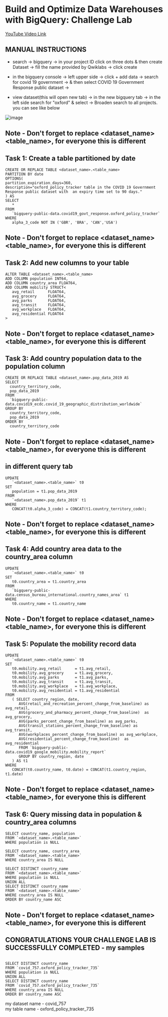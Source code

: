 # Build and Optimize Data Warehouses with BigQuery: Challenge Lab


[YouTube Video Link](https://www.youtube.com/watch?v=QTbwYBiqCsE)

## MANUAL INSTRUCTIONS

- search -> bigquery -> in your project ID click on three dots & then create Dataset -> fill the name provided by Qwiklabs -> click create 

- in the bigquery console -> left upper side -> click + add data -> search for covid 19 government -> & then select COVID 19 Government Response public dataset -> <br>

- view dataset(this will open new tab) -> in the new bigquery tab -> in the left side search for "oxford" & select -> Broaden search to all projects. you can see like   below 

![image](https://user-images.githubusercontent.com/104570014/166146795-bc022de8-d45e-4827-beb9-1880ac6230c8.png)

## Note - Don't forget to replace <dataset_name> <table_name>, for everyone this is different

## Task 1: Create a table partitioned by date
```
CREATE OR REPLACE TABLE <dataset_name>.<table_name>
PARTITION BY date
OPTIONS(
partition_expiration_days=360,
description="oxford_policy_tracker table in the COVID 19 Government Response public dataset with  an expiry time set to 90 days."
) AS
SELECT
   *
FROM
   `bigquery-public-data.covid19_govt_response.oxford_policy_tracker`
WHERE
   alpha_3_code NOT IN ('GBR', 'BRA', 'CAN','USA')
```

## Note - Don't forget to replace <dataset_name> <table_name>, for everyone this is different
## Task 2: Add new columns to your table
```
ALTER TABLE <dataset_name>.<table_name>
ADD COLUMN population INT64,
ADD COLUMN country_area FLOAT64,
ADD COLUMN mobility STRUCT<
   avg_retail      FLOAT64,
   avg_grocery     FLOAT64,
   avg_parks       FLOAT64,
   avg_transit     FLOAT64,
   avg_workplace   FLOAT64,
   avg_residential FLOAT64
>
```
## Note - Don't forget to replace <dataset_name> <table_name>, for everyone this is different
## Task 3: Add country population data to the population column
```
CREATE OR REPLACE TABLE <dataset_name>.pop_data_2019 AS
SELECT
  country_territory_code,
  pop_data_2019
FROM 
  `bigquery-public-data.covid19_ecdc.covid_19_geographic_distribution_worldwide`
GROUP BY
  country_territory_code,
  pop_data_2019
ORDER BY
  country_territory_code
```
## Note - Don't forget to replace <dataset_name> <table_name>, for everyone this is different
## in different query tab
```
UPDATE
   `<dataset_name>.<table_name>` t0
SET
   population = t1.pop_data_2019
FROM
   `<dataset_name>.pop_data_2019` t1
WHERE
   CONCAT(t0.alpha_3_code) = CONCAT(t1.country_territory_code);
   ```
## Note - Don't forget to replace <dataset_name> <table_name>, for everyone this is different  
## Task 4: Add country area data to the country_area column

```
UPDATE
   `<dataset_name>.<table_name>` t0
SET
   t0.country_area = t1.country_area
FROM
   `bigquery-public-data.census_bureau_international.country_names_area` t1
WHERE
   t0.country_name = t1.country_name
```
 ## Note - Don't forget to replace <dataset_name> <table_name>, for everyone this is different  
## Task 5: Populate the mobility record data

```
UPDATE
   `<dataset_name>.<table_name>` t0
SET
   t0.mobility.avg_retail      = t1.avg_retail,
   t0.mobility.avg_grocery     = t1.avg_grocery,
   t0.mobility.avg_parks       = t1.avg_parks,
   t0.mobility.avg_transit     = t1.avg_transit,
   t0.mobility.avg_workplace   = t1.avg_workplace,
   t0.mobility.avg_residential = t1.avg_residential
FROM
   ( SELECT country_region, date,
      AVG(retail_and_recreation_percent_change_from_baseline) as avg_retail,
      AVG(grocery_and_pharmacy_percent_change_from_baseline)  as avg_grocery,
      AVG(parks_percent_change_from_baseline) as avg_parks,
      AVG(transit_stations_percent_change_from_baseline) as avg_transit,
      AVG(workplaces_percent_change_from_baseline) as avg_workplace,
      AVG(residential_percent_change_from_baseline)  as avg_residential
      FROM `bigquery-public-data.covid19_google_mobility.mobility_report`
      GROUP BY country_region, date
   ) AS t1
WHERE
   CONCAT(t0.country_name, t0.date) = CONCAT(t1.country_region, t1.date)
```
## Note - Don't forget to replace <dataset_name> <table_name>, for everyone this is different
## Task 6: Query missing data in population & country_area columns

```
SELECT country_name, population
FROM `<dataset_name>.<table_name>`
WHERE population is NULL
```
```
SELECT country_name, country_area
FROM `<dataset_name>.<table_name>`
WHERE country_area IS NULL
```
```
SELECT DISTINCT country_name
FROM `<dataset_name>.<table_name>`
WHERE population is NULL
UNION ALL
SELECT DISTINCT country_name
FROM `<dataset_name>.<table_name>`
WHERE country_area IS NULL
ORDER BY country_name ASC
```
## Note - Don't forget to replace <dataset_name> <table_name>, for everyone this is different
## CONGRATULATIONS YOUR CHALLENGE LAB IS SUCCESSFULLY COMPLETED - my samples
```

SELECT DISTINCT country_name
FROM `covid_757.oxford_policy_tracker_735`
WHERE population is NULL
UNION ALL
SELECT DISTINCT country_name
FROM `covid_757.oxford_policy_tracker_735`
WHERE country_area IS NULL
ORDER BY country_name ASC
```
my dataset name - covid_757 <br>
my table name - oxford_policy_tracker_735



